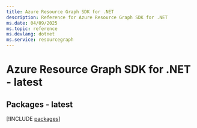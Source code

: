 ```yaml
---
title: Azure Resource Graph SDK for .NET
description: Reference for Azure Resource Graph SDK for .NET
ms.date: 04/09/2025
ms.topic: reference
ms.devlang: dotnet
ms.service: resourcegraph
---
```

# Azure Resource Graph SDK for .NET - latest
## Packages - latest
[!INCLUDE [packages](resource-graph-index.md)]